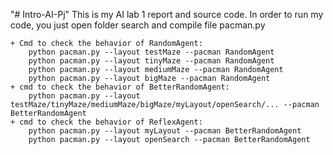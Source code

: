 "# Intro-AI-Pj"
This is my AI lab 1 report and source code. In order to run my code, you just open folder search and compile file pacman.py

    + Cmd to check the behavior of RandomAgent:
        python pacman.py --layout testMaze --pacman RandomAgent
        python pacman.py --layout tinyMaze --pacman RandomAgent
        python pacman.py --layout mediumMaze --pacman RandomAgent
        python pacman.py --layout bigMaze --pacman RandomAgent
    + cmd to check the behavior of BetterRandomAgent:
        python pacman.py --layout testMaze/tinyMaze/mediumMaze/bigMaze/myLayout/openSearch/... --pacman BetterRandomAgent
    + cmd to check the behavior of ReflexAgent:
        python pacman.py --layout myLayout --pacman BetterRandomAgent
        python pacman.py --layout openSearch --pacman BetterRandomAgent
